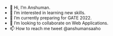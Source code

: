 - 👋 Hi, I’m Anshuman.
- 👀 I’m interested in learning new skills.
- 🌱 I’m currently preparing for GATE 2022.
- 💞️ I’m looking to collaborate on Web Applications.
- 📫 How to reach me tweet @anshumansaaho

<!---
its-Anshuman/its-Anshuman is a ✨ special ✨ repository because its `README.md` (this file) appears on your GitHub profile.
You can click the Preview link to take a look at your changes.
--->
